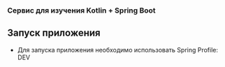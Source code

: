 ### Сервис для изучения Kotlin + Spring Boot
## Запуск приложения
* Для запуска приложения необходимо использовать Spring Profile: DEV